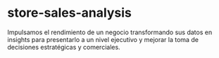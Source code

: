 # store-sales-analysis
Impulsamos el rendimiento de un negocio transformando sus datos en insights para presentarlo a un nivel ejecutivo y mejorar la toma de decisiones estratégicas y comerciales.
